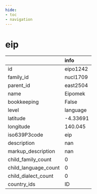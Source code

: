 ```yaml
---
hide:
- toc
- navigation
---
```

# eip
|                      | info     |
|:---------------------|:---------|
| id                   | eipo1242 |
| family_id            | nucl1709 |
| parent_id            | east2504 |
| name                 | Eipomek  |
| bookkeeping          | False    |
| level                | language |
| latitude             | -4.33691 |
| longitude            | 140.045  |
| iso639P3code         | eip      |
| description          | nan      |
| markup_description   | nan      |
| child_family_count   | 0        |
| child_language_count | 0        |
| child_dialect_count  | 0        |
| country_ids          | ID       |
